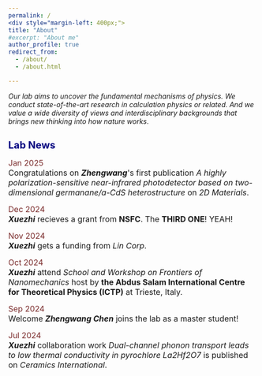 ```yaml
---
permalink: /
<div style="margin-left: 400px;">
title: "About"
#excerpt: "About me"
author_profile: true
redirect_from: 
  - /about/
  - /about.html

---
```






*Our lab aims to uncover the fundamental mechanisms of physics. We conduct state-of-the-art research in calculation physics or related. And we value a wide diversity of views and interdisciplinary backgrounds that brings new thinking into how nature works*.

<h1 style="color:	#000080; font-size: 20px;">Lab News</h1>

<span style="font-size:16px; color:	#7a2b2b;">Jan 2025  </span>  
<span style="font-size:16px">Congratulations on ***Zhengwang***'s first publication *A highly polarization-sensitive near-infrared photodetector based on two-dimensional germanane/a-CdS heterostructure* on *2D Materials*.</span>

<span style="font-size:16px; color:	#7a2b2b;">Dec 2024  </span>  
<span style="font-size:16px">***Xuezhi*** recieves a grant from **NSFC**. The **THIRD ONE**! YEAH! </span>  

<span style="font-size:16px; color:	#7a2b2b;">Nov 2024  </span>  
<span style="font-size:16px">***Xuezhi*** gets a funding from *Lin Corp*.</span>

<span style="font-size:16px; color:	#7a2b2b;">Oct 2024  </span>  
<span style="font-size:16px">***Xuezhi*** attend *School and Workshop on Frontiers of Nanomechanics* host by **the Abdus Salam International Centre for Theoretical Physics (ICTP)** at Trieste, Italy.</span>

<span style="font-size:16px; color:	#7a2b2b;">Sep 2024  </span>  
<span style="font-size:16px">Welcome ***Zhengwang Chen*** joins the lab as a master student!</span>

<span style="font-size:16px; color:	#7a2b2b;">Jul 2024    </span>  
<span style="font-size:16px">***Xuezhi*** collaboration work *Dual-channel phonon transport leads to low thermal conductivity in pyrochlore La2Hf2O7* is published on *Ceramics International*.</span>

